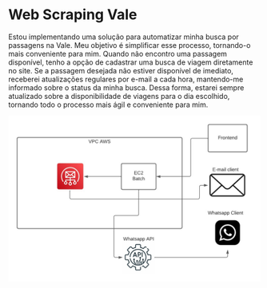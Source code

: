 # Web Scraping Vale

Estou implementando uma solução para automatizar minha busca por passagens na Vale. Meu objetivo é simplificar esse processo, tornando-o mais conveniente para mim. Quando não encontro uma passagem disponível, tenho a opção de cadastrar uma busca de viagem diretamente no site. Se a passagem desejada não estiver disponível de imediato, receberei atualizações regulares por e-mail a cada hora, mantendo-me informado sobre o status da minha busca. Dessa forma, estarei sempre atualizado sobre a disponibilidade de viagens para o dia escolhido, tornando todo o processo mais ágil e conveniente para mim.

![alt text](https://github.com/victorluizskt/web-scraping-vale/blob/main/arquitecture-project.jpeg?raw=true)
